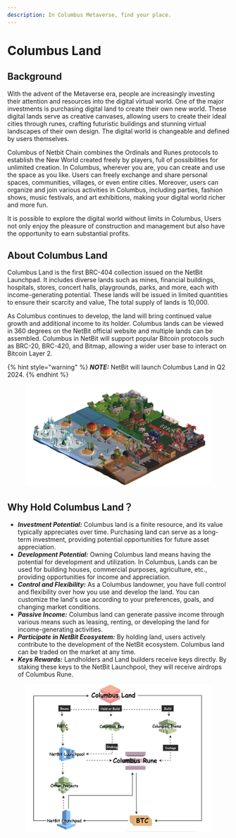 ```yaml
---
description: In Columbus Metaverse, find your place.
---
```


# Columbus Land

## Background

With the advent of the Metaverse era, people are increasingly investing their attention and resources into the digital virtual world. One of the major investments is purchasing digital land to create their own new world. These digital lands serve as creative canvases, allowing users to create their ideal cities through runes, crafting futuristic buildings and stunning virtual landscapes of their own design. The digital world is changeable and defined by users themselves.&#x20;

Columbus of Netbit Chain combines the Ordinals and Runes protocols to establish the New World created freely by players, full of possibilities for unlimited creation. In Columbus, wherever you are, you can create and use the space as you like. Users can freely exchange and share personal spaces, communities, villages, or even entire cities. Moreover, users can organize and join various activities in Columbus, including parties, fashion shows, music festivals, and art exhibitions, making your digital world richer and more fun.&#x20;

It is possible to explore the digital world without limits in Columbus, Users not only enjoy the pleasure of construction and management but also have the opportunity to earn substantial profits.

## About Columbus Land

Columbus Land is the first BRC-404 collection issued on the NetBit Launchpad. It includes diverse lands such as mines, financial buildings, hospitals, stores, concert halls, playgrounds, parks, and more, each with income-generating potential. These lands will be issued in limited quantities to ensure their scarcity and value, The total supply of lands is 10,000.

As Columbus continues to develop, the land will bring continued value growth and additional income to its holder. Columbus lands can be viewed in 360 degrees on the NetBit official website and multiple lands can be assembled. Columbus in NetBit will support popular Bitcoin protocols such as BRC-20, BRC-420, and Bitmap, allowing a wider user base to interact on Bitcoin Layer 2.

{% hint style="warning" %}
_**NOTE:**_ NetBit will launch Columbus Land in Q2 2024.
{% endhint %}

<figure><img src="../.gitbook/assets/town_2_2.png" alt=""><figcaption></figcaption></figure>

## Why Hold Columbus Land？

* _**Investment Potential:**_ Columbus land is a finite resource, and its value typically appreciates over time. Purchasing land can serve as a long-term investment, providing potential opportunities for future asset appreciation.&#x20;
* _**Development Potential:**_ Owning Columbus land means having the potential for development and utilization. In Columbus, Lands can be used for building houses, commercial purposes, agriculture, etc., providing opportunities for income and appreciation.&#x20;
* _**Control and Flexibility:**_ As a Columbus landowner, you have full control and flexibility over how you use and develop the land. You can customize the land's use according to your preferences, goals, and changing market conditions.&#x20;
* _**Passive Income:**_ Columbus land can generate passive income through various means such as leasing, renting, or developing the land for income-generating activities.&#x20;
* _**Participate in NetBit Ecosystem:**_ By holding land, users actively contribute to the development of the NetBit ecosystem. Columbus land can be traded on the market at any time.
* _**Keys Rewards:**_ Landholders and Land builders receive keys directly. By staking these keys to the NetBit Launchpool, they will receive airdrops of Columbus Rune.

<figure><img src="../.gitbook/assets/ecology.png" alt=""><figcaption></figcaption></figure>
